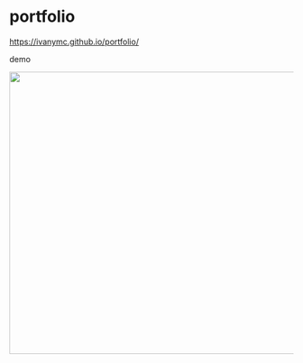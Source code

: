 # portfolio

https://ivanymc.github.io/portfolio/

demo

<img src="https://user-images.githubusercontent.com/64588529/193796362-5bf3c870-9501-4236-8086-02c64c3350ca.gif" width="830" height="500" />